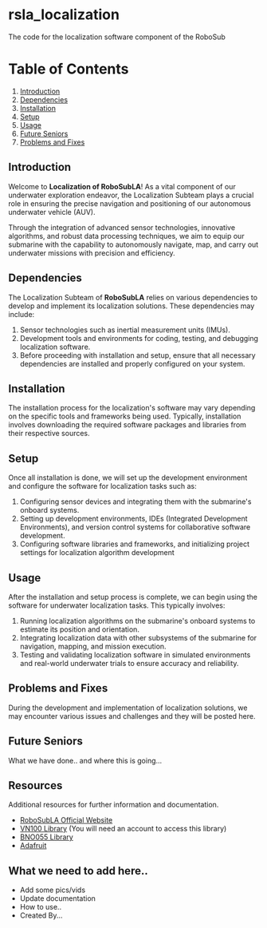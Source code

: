 # rsla_localization
The code for the localization software component of the RoboSub 

# Table of Contents
1. [Introduction](#introduction)
1. [Dependencies](#dependencies)
1. [Installation](#installation)
1. [Setup](#setup)
1. [Usage](#usage)
1. [Future Seniors](#future-seniors)
1. [Problems and Fixes](#problems-and-fixes)

## Introduction
Welcome to **Localization of RoboSubLA**! As a vital component of our underwater exploration endeavor, the Localization Subteam plays a crucial role in ensuring the precise navigation and positioning of our autonomous underwater vehicle (AUV).

Through the integration of advanced sensor technologies, innovative algorithms, and robust data processing techniques, we aim to equip our submarine with the capability to autonomously navigate, map, and carry out underwater missions with precision and efficiency.

## Dependencies
The Localization Subteam of **RoboSubLA** relies on various dependencies to develop and implement its localization solutions. These dependencies may include:

1. Sensor technologies such as inertial measurement units (IMUs).
2. Development tools and environments for coding, testing, and debugging localization software.
3. Before proceeding with installation and setup, ensure that all necessary dependencies are installed and properly configured on your system.

## Installation
The installation process for the localization's software may vary depending on the specific tools and frameworks being used. Typically, installation involves downloading the required software packages and libraries from their respective sources.

## Setup
Once all installation is done, we will set up the development environment and configure the software for localization tasks such as:

1. Configuring sensor devices and integrating them with the submarine's onboard systems.
2. Setting up development environments, IDEs (Integrated Development Environments), and version control systems for collaborative software development.
3. Configuring software libraries and frameworks, and initializing project settings for localization algorithm development

## Usage
After the installation and setup process is complete, we can begin using the software for underwater localization tasks. This typically involves:

1. Running localization algorithms on the submarine's onboard systems to estimate its position and orientation.
2. Integrating localization data with other subsystems of the submarine for navigation, mapping, and mission execution.
3. Testing and validating localization software in simulated environments and real-world underwater trials to ensure accuracy and reliability.

## Problems and Fixes
During the development and implementation of localization solutions, we may encounter various issues and challenges and they will be posted here.

## Future Seniors
What we have done.. and where this is going...


## Resources
Additional resources for further information and documentation.

- [RoboSubLA Official Website](https://www.robosubla.com)
- [VN100 Library](https://www.vectornav.com/resources/programming-libraries) (You will need an account to access this library)
- [BNO055 Library](https://www.arduino.cc/reference/en/libraries/adafruit-bno055/)
- [Adafruit](https://www.learn.adafruit.com/adafruit-bno055-absolute-orientation-sensor/arduino-code)


## What we need to add here..
- Add some pics/vids
- Update documentation
- How to use..
- Created By...